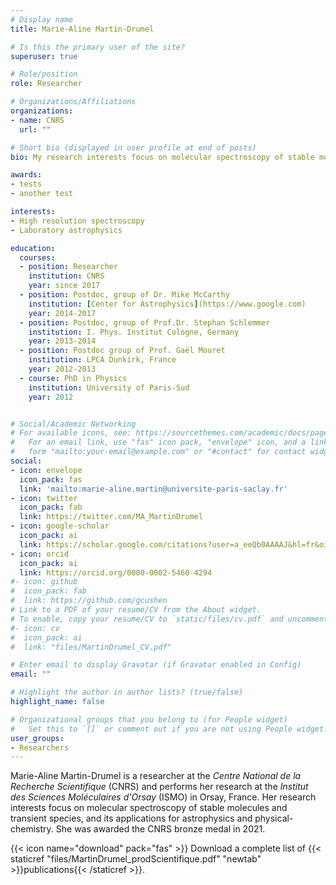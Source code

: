 ```yaml
---
# Display name
title: Marie-Aline Martin-Drumel

# Is this the primary user of the site?
superuser: true

# Role/position
role: Researcher

# Organizations/Affiliations
organizations:
- name: CNRS
  url: ""

# Short bio (displayed in user profile at end of posts)
bio: My research interests focus on molecular spectroscopy of stable molecules and reactive species, and its applications for astrophysics and physical-chemistry. 

awards:
- tests
- another test

interests:
- High resolution spectroscopy
- Laboratory astrophysics

education:
  courses:
  - position: Researcher
    institution: CNRS
    year: since 2017
  - position: Postdoc, group of Dr. Mike McCarthy
    institution: [Center for Astrophysics](https://www.google.com)
    year: 2014-2017
  - position: Postdoc, group of Prof.Dr. Stephan Schlemmer
    institution: I. Phys. Institut Cologne, Germany
    year: 2013-2014
  - position: Postdoc group of Prof. Gaël Mouret
    institution: LPCA Dunkirk, France
    year: 2012-2013
  - course: PhD in Physics
    institution: University of Paris-Sud
    year: 2012


# Social/Academic Networking
# For available icons, see: https://sourcethemes.com/academic/docs/page-builder/#icons
#   For an email link, use "fas" icon pack, "envelope" icon, and a link in the
#   form "mailto:your-email@example.com" or "#contact" for contact widget.
social:
- icon: envelope
  icon_pack: fas
  link: 'mailto:marie-aline.martin@universite-paris-saclay.fr'
- icon: twitter
  icon_pack: fab
  link: https://twitter.com/MA_MartinDrumel
- icon: google-scholar
  icon_pack: ai
  link: https://scholar.google.com/citations?user=a_eeQb0AAAAJ&hl=fr&oi=ao
- icon: orcid
  icon_pack: ai
  link: https://orcid.org/0000-0002-5460-4294
#- icon: github
#  icon_pack: fab
#  link: https://github.com/gcushen
# Link to a PDF of your resume/CV from the About widget.
# To enable, copy your resume/CV to `static/files/cv.pdf` and uncomment the lines below.
#- icon: cv
#  icon_pack: ai
#  link: "files/MartinDrumel_CV.pdf"

# Enter email to display Gravatar (if Gravatar enabled in Config)
email: ""

# Highlight the author in author lists? (true/false)
highlight_name: false

# Organizational groups that you belong to (for People widget)
#   Set this to `[]` or comment out if you are not using People widget.
user_groups:
- Researchers
---
```


Marie-Aline Martin-Drumel is a researcher at the *Centre National de la Recherche Scientifique* (CNRS) and performs her research at the *Institut des Sciences Moléculaires d'Orsay* (ISMO) in Orsay, France. Her research interests focus on molecular spectroscopy of stable molecules and transient species, and its applications for astrophysics and physical-chemistry. She was awarded the CNRS bronze medal in 2021.

{{< icon name="download" pack="fas" >}} Download a complete list of {{< staticref "files/MartinDrumel_prodScientifique.pdf" "newtab" >}}publications{{< /staticref >}}.
